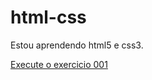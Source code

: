 # html-css
 Estou aprendendo html5 e css3.

 <a href="https://deboraemily.github.io/html-css/ex001/index.html"> Execute o exercicio 001 </a>
